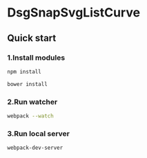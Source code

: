 # DsgSnapSvgListCurve

## Quick start

### 1.Install modules

```bash
npm install
```

```bash
bower install
```

### 2.Run watcher

```bash
webpack --watch
```

### 3.Run local server

```bash
webpack-dev-server
```